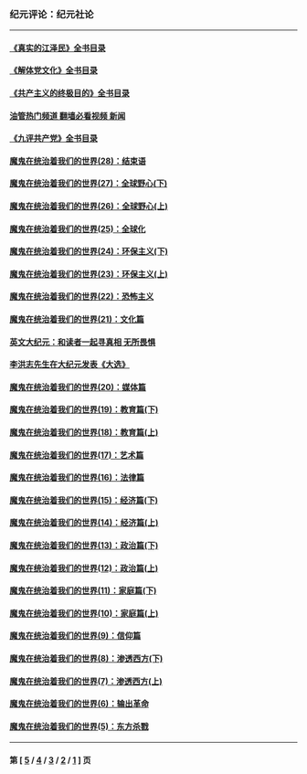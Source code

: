 ### 纪元评论：纪元社论
---
#### [《真实的江泽民》全书目录](../../pages/nsc422/n13721399.md?08130330) 
#### [《解体党文化》全书目录](../../pages/nsc422/n13721157.md?08130330) 
#### [《共产主义的终极目的》全书目录](../../pages/nsc422/n13721048.md?08130330) 
#### [油管热门频道 翻墙必看视频 新闻](ok?08130330)
#### [《九评共产党》全书目录](../../pages/nsc422/n13708085.md?08130330) 
#### [魔鬼在统治着我们的世界(28)：结束语](../../pages/nsc422/n10936246.md?08130330) 
#### [魔鬼在统治着我们的世界(27)：全球野心(下)](../../pages/nsc422/n10928319.md?08130330) 
#### [魔鬼在统治着我们的世界(26)：全球野心(上)](../../pages/nsc422/n10900318.md?08130330) 
#### [魔鬼在统治着我们的世界(25)：全球化](../../pages/nsc422/n10788205.md?08130330) 
#### [魔鬼在统治着我们的世界(24)：环保主义(下)](../../pages/nsc422/n10695307.md?08130330) 
#### [魔鬼在统治着我们的世界(23)：环保主义(上)](../../pages/nsc422/n10688613.md?08130330) 
#### [魔鬼在统治着我们的世界(22)：恐怖主义](../../pages/nsc422/n10614727.md?08130330) 
#### [魔鬼在统治着我们的世界(21)：文化篇](../../pages/nsc422/n10597706.md?08130330) 
#### [英文大纪元：和读者一起寻真相 无所畏惧](../../pages/nsc422/n12542027.md?08130330) 
#### [李洪志先生在大纪元发表《大选》](../../pages/nsc422/n12534746.md?08130330) 
#### [魔鬼在统治着我们的世界(20)：媒体篇](../../pages/nsc422/n10586579.md?08130330) 
#### [魔鬼在统治着我们的世界(19)：教育篇(下)](../../pages/nsc422/n10564808.md?08130330) 
#### [魔鬼在统治着我们的世界(18)：教育篇(上)](../../pages/nsc422/n10526970.md?08130330) 
#### [魔鬼在统治着我们的世界(17)：艺术篇](../../pages/nsc422/n10499093.md?08130330) 
#### [魔鬼在统治着我们的世界(16)：法律篇](../../pages/nsc422/n10485969.md?08130330) 
#### [魔鬼在统治着我们的世界(15)：经济篇(下)](../../pages/nsc422/n10469975.md?08130330) 
#### [魔鬼在统治着我们的世界(14)：经济篇(上)](../../pages/nsc422/n10457370.md?08130330) 
#### [魔鬼在统治着我们的世界(13)：政治篇(下)](../../pages/nsc422/n10448270.md?08130330) 
#### [魔鬼在统治着我们的世界(12)：政治篇(上)](../../pages/nsc422/n10444576.md?08130330) 
#### [魔鬼在统治着我们的世界(11)：家庭篇(下)](../../pages/nsc422/n10440961.md?08130330) 
#### [魔鬼在统治着我们的世界(10)：家庭篇(上)](../../pages/nsc422/n10435448.md?08130330) 
#### [魔鬼在统治着我们的世界(9)：信仰篇](../../pages/nsc422/n10432159.md?08130330) 
#### [魔鬼在统治着我们的世界(8)：渗透西方(下)](../../pages/nsc422/n10429603.md?08130330) 
#### [魔鬼在统治着我们的世界(7)：渗透西方(上)](../../pages/nsc422/n10426013.md?08130330) 
#### [魔鬼在统治着我们的世界(6)：输出革命](../../pages/nsc422/n10421536.md?08130330) 
#### [魔鬼在统治着我们的世界(5)：东方杀戮](../../pages/nsc422/n10417707.md?08130330) 

---
#### 第 [ [5](./5.md?08130330) / [4](./4.md?08130330) / [3](./3.md?08130330) / [2](./2.md?08130330) / [1](./1.md?08130330) ] 页
